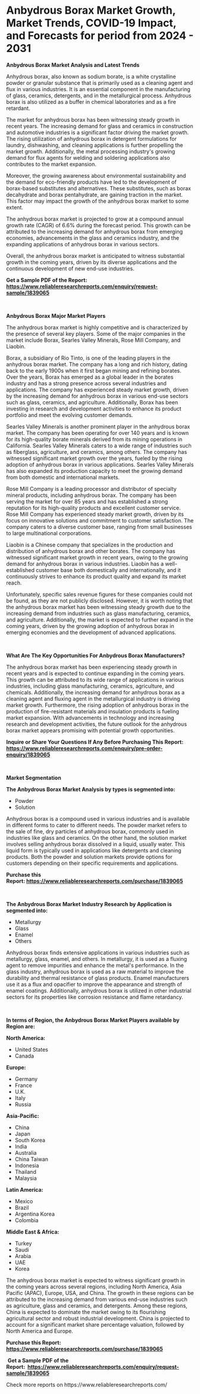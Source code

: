 <p><h1>Anbydrous Borax Market Growth, Market Trends, COVID-19 Impact, and Forecasts for period from 2024 - 2031</h1></p><p><strong>Anbydrous Borax Market Analysis and Latest Trends</strong></p>
<p><p>Anhydrous borax, also known as sodium borate, is a white crystalline powder or granular substance that is primarily used as a cleaning agent and flux in various industries. It is an essential component in the manufacturing of glass, ceramics, detergents, and in the metallurgical process. Anhydrous borax is also utilized as a buffer in chemical laboratories and as a fire retardant.</p><p>The market for anhydrous borax has been witnessing steady growth in recent years. The increasing demand for glass and ceramics in construction and automotive industries is a significant factor driving the market growth. The rising utilization of anhydrous borax in detergent formulations for laundry, dishwashing, and cleaning applications is further propelling the market growth. Additionally, the metal processing industry's growing demand for flux agents for welding and soldering applications also contributes to the market expansion.</p><p>Moreover, the growing awareness about environmental sustainability and the demand for eco-friendly products have led to the development of borax-based substitutes and alternatives. These substitutes, such as borax decahydrate and borax pentahydrate, are gaining traction in the market. This factor may impact the growth of the anhydrous borax market to some extent.</p><p>The anhydrous borax market is projected to grow at a compound annual growth rate (CAGR) of 6.6% during the forecast period. This growth can be attributed to the increasing demand for anhydrous borax from emerging economies, advancements in the glass and ceramics industry, and the expanding applications of anhydrous borax in various sectors.</p><p>Overall, the anhydrous borax market is anticipated to witness substantial growth in the coming years, driven by its diverse applications and the continuous development of new end-use industries.</p></p>
<p><strong>Get a Sample PDF of the Report:&nbsp; <a href="https://www.reliableresearchreports.com/enquiry/request-sample/1839065">https://www.reliableresearchreports.com/enquiry/request-sample/1839065</a></strong></p>
<p>&nbsp;</p>
<p><strong>Anbydrous Borax Major Market Players</strong></p>
<p><p>The anhydrous borax market is highly competitive and is characterized by the presence of several key players. Some of the major companies in the market include Borax, Searles Valley Minerals, Rose Mill Company, and Liaobin.</p><p>Borax, a subsidiary of Rio Tinto, is one of the leading players in the anhydrous borax market. The company has a long and rich history, dating back to the early 1900s when it first began mining and refining borates. Over the years, Borax has emerged as a global leader in the borates industry and has a strong presence across several industries and applications. The company has experienced steady market growth, driven by the increasing demand for anhydrous borax in various end-use sectors such as glass, ceramics, and agriculture. Additionally, Borax has been investing in research and development activities to enhance its product portfolio and meet the evolving customer demands.</p><p>Searles Valley Minerals is another prominent player in the anhydrous borax market. The company has been operating for over 140 years and is known for its high-quality borate minerals derived from its mining operations in California. Searles Valley Minerals caters to a wide range of industries such as fiberglass, agriculture, and ceramics, among others. The company has witnessed significant market growth over the years, fueled by the rising adoption of anhydrous borax in various applications. Searles Valley Minerals has also expanded its production capacity to meet the growing demand from both domestic and international markets.</p><p>Rose Mill Company is a leading processor and distributor of specialty mineral products, including anhydrous borax. The company has been serving the market for over 85 years and has established a strong reputation for its high-quality products and excellent customer service. Rose Mill Company has experienced steady market growth, driven by its focus on innovative solutions and commitment to customer satisfaction. The company caters to a diverse customer base, ranging from small businesses to large multinational corporations.</p><p>Liaobin is a Chinese company that specializes in the production and distribution of anhydrous borax and other borates. The company has witnessed significant market growth in recent years, owing to the growing demand for anhydrous borax in various industries. Liaobin has a well-established customer base both domestically and internationally, and it continuously strives to enhance its product quality and expand its market reach.</p><p>Unfortunately, specific sales revenue figures for these companies could not be found, as they are not publicly disclosed. However, it is worth noting that the anhydrous borax market has been witnessing steady growth due to the increasing demand from industries such as glass manufacturing, ceramics, and agriculture. Additionally, the market is expected to further expand in the coming years, driven by the growing adoption of anhydrous borax in emerging economies and the development of advanced applications.</p></p>
<p>&nbsp;</p>
<p><strong>What Are The Key Opportunities For Anbydrous Borax Manufacturers?</strong></p>
<p><p>The anhydrous borax market has been experiencing steady growth in recent years and is expected to continue expanding in the coming years. This growth can be attributed to its wide range of applications in various industries, including glass manufacturing, ceramics, agriculture, and chemicals. Additionally, the increasing demand for anhydrous borax as a cleaning agent and fluxing agent in the metallurgical industry is driving market growth. Furthermore, the rising adoption of anhydrous borax in the production of fire-resistant materials and insulation products is fueling market expansion. With advancements in technology and increasing research and development activities, the future outlook for the anhydrous borax market appears promising with potential growth opportunities.</p></p>
<p><strong>Inquire or Share Your Questions If Any Before Purchasing This Report: <a href="https://www.reliableresearchreports.com/enquiry/pre-order-enquiry/1839065">https://www.reliableresearchreports.com/enquiry/pre-order-enquiry/1839065</a></strong></p>
<p>&nbsp;</p>
<p><strong>Market Segmentation</strong></p>
<p><strong>The Anbydrous Borax Market Analysis by types is segmented into:</strong></p>
<p><ul><li>Powder</li><li>Solution</li></ul></p>
<p><p>Anhydrous borax is a compound used in various industries and is available in different forms to cater to different needs. The powder market refers to the sale of fine, dry particles of anhydrous borax, commonly used in industries like glass and ceramics. On the other hand, the solution market involves selling anhydrous borax dissolved in a liquid, usually water. This liquid form is typically used in applications like detergents and cleaning products. Both the powder and solution markets provide options for customers depending on their specific requirements and applications.</p></p>
<p><strong>Purchase this Report:&nbsp;<a href="https://www.reliableresearchreports.com/purchase/1839065">https://www.reliableresearchreports.com/purchase/1839065</a></strong></p>
<p>&nbsp;</p>
<p><strong>The Anbydrous Borax Market Industry Research by Application is segmented into:</strong></p>
<p><ul><li>Metallurgy</li><li>Glass</li><li>Enamel</li><li>Others</li></ul></p>
<p><p>Anhydrous borax finds extensive applications in various industries such as metallurgy, glass, enamel, and others. In metallurgy, it is used as a fluxing agent to remove impurities and enhance the metal's performance. In the glass industry, anhydrous borax is used as a raw material to improve the durability and thermal resistance of glass products. Enamel manufacturers use it as a flux and opacifier to improve the appearance and strength of enamel coatings. Additionally, anhydrous borax is utilized in other industrial sectors for its properties like corrosion resistance and flame retardancy.</p></p>
<p>&nbsp;</p>
<p><strong>In terms of Region, the Anbydrous Borax Market Players available by Region are:</strong></p>
<p>
    <p> <strong> North America: </strong>
        <ul>
            <li>United States</li>
            <li>Canada</li>
        </ul>
        </p> 
    <p> <strong> Europe: </strong>
        <ul>
            <li>Germany</li>
            <li>France</li>
            <li>U.K.</li>
            <li>Italy</li>
            <li>Russia</li>
        </ul>
        </p> 
    <p> <strong> Asia-Pacific: </strong>
        <ul>
            <li>China</li>
            <li>Japan</li>
            <li>South Korea</li>
            <li>India</li>
            <li>Australia</li>
            <li>China Taiwan</li>
            <li>Indonesia</li>
            <li>Thailand</li>
            <li>Malaysia</li>
        </ul>
        </p> 
    <p> <strong> Latin America: </strong>
        <ul>
            <li>Mexico</li>
            <li>Brazil</li>
            <li>Argentina Korea</li>
            <li>Colombia</li>
        </ul>
        </p> 
    <p> <strong> Middle East & Africa: </strong>
        <ul>
            <li>Turkey</li>
            <li>Saudi</li>
            <li>Arabia</li>
            <li>UAE</li>
            <li>Korea</li>
        </ul>
    </p>
    </p>
<p><p>The anhydrous borax market is expected to witness significant growth in the coming years across several regions, including North America, Asia Pacific (APAC), Europe, USA, and China. The growth in these regions can be attributed to the increasing demand from various end-use industries such as agriculture, glass and ceramics, and detergents. Among these regions, China is expected to dominate the market owing to its flourishing agricultural sector and robust industrial development. China is projected to account for a significant market share percentage valuation, followed by North America and Europe.</p></p>
<p><strong>Purchase this Report: <a href="https://www.reliableresearchreports.com/purchase/1839065">https://www.reliableresearchreports.com/purchase/1839065</a></strong></p>
<p>&nbsp;<strong>Get a Sample PDF of the Report:&nbsp;&nbsp;<a href="https://www.reliableresearchreports.com/enquiry/request-sample/1839065">https://www.reliableresearchreports.com/enquiry/request-sample/1839065</a></strong></p>
<p><strong></strong></p>
<p>Check more reports on https://www.reliableresearchreports.com/</p>